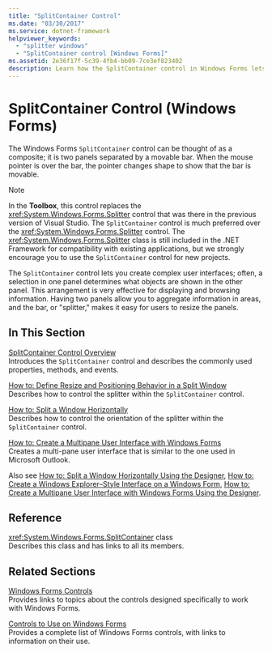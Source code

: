 ```yaml
---
title: "SplitContainer Control"
ms.date: "03/30/2017"
ms.service: dotnet-framework
helpviewer_keywords: 
  - "splitter windows"
  - "SplitContainer control [Windows Forms]"
ms.assetid: 2e36f17f-5c39-4fb4-bb09-7ce3ef823402
description: Learn how the SplitContainer control in Windows Forms lets users create complex interfaces and arrangements.
---
```

# SplitContainer Control (Windows Forms)

The Windows Forms `SplitContainer` control can be thought of as a composite; it is two panels separated by a movable bar. When the mouse pointer is over the bar, the pointer changes shape to show that the bar is movable.  
  
> [!NOTE]
> In the **Toolbox**, this control replaces the <xref:System.Windows.Forms.Splitter> control that was there in the previous version of Visual Studio. The `SplitContainer` control is much preferred over the <xref:System.Windows.Forms.Splitter> control. The <xref:System.Windows.Forms.Splitter> class is still included in the .NET Framework for compatibility with existing applications, but we strongly encourage you to use the `SplitContainer` control for new projects.  
  
The `SplitContainer` control lets you create complex user interfaces; often, a selection in one panel determines what objects are shown in the other panel. This arrangement is very effective for displaying and browsing information. Having two panels allow you to aggregate information in areas, and the bar, or "splitter," makes it easy for users to resize the panels.  
  
## In This Section  

[SplitContainer Control Overview](splitcontainer-control-overview-windows-forms.md)  
Introduces the `SplitContainer` control and describes the commonly used properties, methods, and events.  
  
[How to: Define Resize and Positioning Behavior in a Split Window](how-to-define-resize-and-positioning-behavior-in-a-split-window.md)  
Describes how to control the splitter within the `SplitContainer` control.  
  
[How to: Split a Window Horizontally](how-to-split-a-window-horizontally.md)  
Describes how to control the orientation of the splitter within the `SplitContainer` control.  
  
[How to: Create a Multipane User Interface with Windows Forms](how-to-create-a-multipane-user-interface-with-windows-forms.md)  
Creates a multi-pane user interface that is similar to the one used in Microsoft Outlook.  
  
Also see [How to: Split a Window Horizontally Using the Designer](how-to-split-a-window-horizontally-using-the-designer.md), [How to: Create a Windows Explorer–Style Interface on a Windows Form](how-to-create-a-windows-explorer-style-interface-on-a-windows-form.md), [How to: Create a Multipane User Interface with Windows Forms Using the Designer](create-a-multipane-user-interface-with-wf-using-the-designer.md).  
  
## Reference  

<xref:System.Windows.Forms.SplitContainer> class  
Describes this class and has links to all its members.  
  
## Related Sections  

[Windows Forms Controls](overview.md)  
Provides links to topics about the controls designed specifically to work with Windows Forms.  
  
[Controls to Use on Windows Forms](controls-to-use-on-windows-forms.md)  
Provides a complete list of Windows Forms controls, with links to information on their use.
